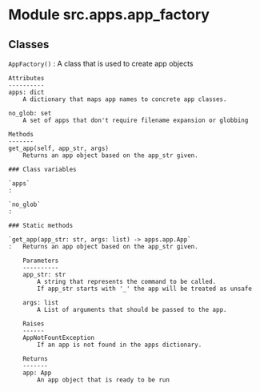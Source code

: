 Module src.apps.app_factory
===========================

Classes
-------

`AppFactory()`
:   A class that is used to create app objects
    
    Attributes
    ----------
    apps: dict
        A dictionary that maps app names to concrete app classes.
    
    no_glob: set
        A set of apps that don't require filename expansion or globbing
    
    Methods
    -------
    get_app(self, app_str, args)
        Returns an app object based on the app_str given.

    ### Class variables

    `apps`
    :

    `no_glob`
    :

    ### Static methods

    `get_app(app_str: str, args: list) ‑> apps.app.App`
    :   Returns an app object based on the app_str given.
        
        Parameters
        ----------
        app_str: str
            A string that represents the command to be called.
            If app_str starts with '_' the app will be treated as unsafe
        
        args: list
            A List of arguments that should be passed to the app.
        
        Raises
        ------
        AppNotFountException
            If an app is not found in the apps dictionary.
        
        Returns
        -------
        app: App
            An app object that is ready to be run